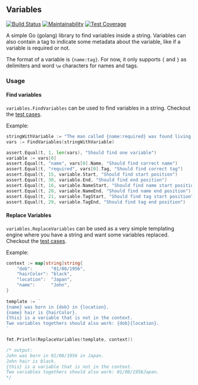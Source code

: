 ## Variables

[![Build Status](https://travis-ci.org/visola/variables.svg?branch=master)](https://travis-ci.org/visola/variables)
[![Maintainability](https://api.codeclimate.com/v1/badges/ac50339f2bbc8f4fcec9/maintainability)](https://codeclimate.com/github/visola/variables/maintainability)
[![Test Coverage](https://api.codeclimate.com/v1/badges/ac50339f2bbc8f4fcec9/test_coverage)](https://codeclimate.com/github/visola/variables/test_coverage)

A simple Go (golang) library to find variables inside a string. Variables can also contain a tag to indicate some metadata
about the variable, like if a variable is required or not.

The format of a variable is `{name:tag}`. For now, it only supports `{` and `}` as delimiters and word `\w` characters for names and tags.

### Usage

#### Find variables

`variables.FindVariables` can be used to find variables in a string. Checkout the [test cases](variables/find_variables_test.go).

Example:

```go
stringWithVariable := "The man called {name:required} was found living in a box."
vars := FindVariables(stringWithVariable)

assert.Equal(t, 1, len(vars), "Should find one variable")
variable := vars[0]
assert.Equal(t, "name", vars[0].Name, "Should find correct name")
assert.Equal(t, "required", vars[0].Tag, "Should find correct tag")
assert.Equal(t, 15, variable.Start, "Should find start position")
assert.Equal(t, 30, variable.End, "Should find end position")
assert.Equal(t, 16, variable.NameStart, "Should find name start position")
assert.Equal(t, 20, variable.NameEnd, "Should find name end position")
assert.Equal(t, 21, variable.TagStart, "Should find tag start position")
assert.Equal(t, 29, variable.TagEnd, "Should find tag end position")

```

#### Replace Variables

`variables.ReplaceVariables` can be used as a very simple templating engine where you have a string and want some variables replaced.
Checkout the [test cases](variables/replace_variables_test.go).

Example:

```go
context := map[string]string{
	"dob":       "01/08/1956",
	"hairColor": "black",
	"location":  "Japan",
	"name":      "John",
}
	
template := `
{name} was born in {dob} in {location}.
{name} hair is {hairColor}.
{this} is a variable that is not in the context.
Two variables togethers should also work: {dob}{location}.
`

fmt.Println(ReplaceVariables(template, context))

/* output:
John was born in 01/08/1956 in Japan.
John hair is black.
{this} is a variable that is not in the context.
Two variables togethers should also work: 01/08/1956Japan.
*/

```
